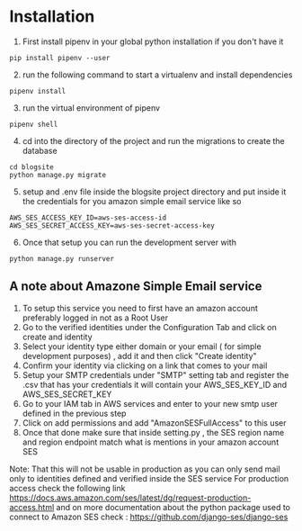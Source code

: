 # Installation

1. First install pipenv in your global python installation if you don't have it

```
pip install pipenv --user

```

2. run the following command to start a virtualenv and install dependencies

```
pipenv install

```

3. run the virtual environment of pipenv

```
pipenv shell

```

4.  cd into the directory of the project and run the migrations to create the database

```
cd blogsite
python manage.py migrate

```

5. setup and .env file inside the blogsite project directory and put inside it the credentials for you amazon simple email service like so

```
AWS_SES_ACCESS_KEY_ID=aws-ses-access-id
AWS_SES_SECRET_ACCESS_KEY=aws-ses-secret-access-key
```

6. Once that setup you can run the development server with

```
python manage.py runserver
```

## A note about Amazone Simple Email service

1.  To setup this service you need to first have an amazon account preferably logged in not as a Root User
2.  Go to the verified identities under the Configuration Tab and click on create and identity
3.  Select your identity type either domain or your email ( for simple development purposes) , add it and then click "Create identity"
4.  Confirm your identity via clicking on a link that comes to your mail
5.  Setup your SMTP credentials under "SMTP" setting tab and register the .csv that has your credentials it will contain your AWS_SES_KEY_ID and AWS_SES_SECRET_KEY
6.  Go to your IAM tab in AWS services and enter to your new smtp user defined in the previous step
7.  Click on add permissions and add "AmazonSESFullAccess" to this user
8.  Once that done make sure that inside setting.py , the SES region name and region endpoint match what is mentions in your amazon account SES

Note: That this will not be usable in production as you can only send mail only to identities defined and verified inside the SES service
For production access check the following link https://docs.aws.amazon.com/ses/latest/dg/request-production-access.html
and on more documentation about the python package used to connect to Amazon SES check : https://github.com/django-ses/django-ses
